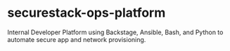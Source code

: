 # securestack-ops-platform
Internal Developer Platform using Backstage, Ansible, Bash, and Python to automate secure app and network provisioning.
